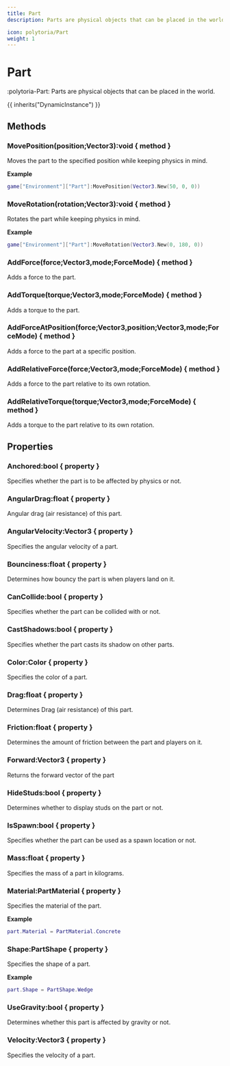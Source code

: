 ```yaml
---
title: Part
description: Parts are physical objects that can be placed in the world.

icon: polytoria/Part
weight: 1
---
```


# Part

:polytoria-Part: Parts are physical objects that can be placed in the world.

{{ inherits("DynamicInstance") }}

## Methods

### MovePosition(position;Vector3):void { method }

Moves the part to the specified position while keeping physics in mind.

**Example**

```lua
game["Environment"]["Part"]:MovePosition(Vector3.New(50, 0, 0))
```

### MoveRotation(rotation;Vector3):void { method }

Rotates the part while keeping physics in mind.

**Example**

```lua
game["Environment"]["Part"]:MoveRotation(Vector3.New(0, 180, 0))
```

### AddForce(force;Vector3,mode;ForceMode) { method }

Adds a force to the part.

### AddTorque(torque;Vector3,mode;ForceMode) { method }

Adds a torque to the part.

### AddForceAtPosition(force;Vector3,position;Vector3,mode;ForceMode) { method }

Adds a force to the part at a specific position.

### AddRelativeForce(force;Vector3,mode;ForceMode) { method }

Adds a force to the part relative to its own rotation.

### AddRelativeTorque(torque;Vector3,mode;ForceMode) { method }

Adds a torque to the part relative to its own rotation.

## Properties

### Anchored:bool { property }

Specifies whether the part is to be affected by physics or not.

### AngularDrag:float { property }

Angular drag (air resistance) of this part.

### AngularVelocity:Vector3 { property }

Specifies the angular velocity of a part.

### Bounciness:float { property }

Determines how bouncy the part is when players land on it.

### CanCollide:bool { property }

Specifies whether the part can be collided with or not.

### CastShadows:bool { property }

Specifies whether the part casts its shadow on other parts.

### Color:Color { property }

Specifies the color of a part.

### Drag:float { property }

Determines Drag (air resistance) of this part.

### Friction:float { property }

Determines the amount of friction between the part and players on it.

### Forward:Vector3 { property }

Returns the forward vector of the part

### HideStuds:bool { property }

Determines whether to display studs on the part or not.

### IsSpawn:bool { property }

Specifies whether the part can be used as a spawn location or not.

### Mass:float { property }

Specifies the mass of a part in kilograms.

### Material:PartMaterial { property }

Specifies the material of the part.

**Example**

```lua
part.Material = PartMaterial.Concrete
```

### Shape:PartShape { property }

Specifies the shape of a part.

**Example**

```lua
part.Shape = PartShape.Wedge
```

### UseGravity:bool { property }

Determines whether this part is affected by gravity or not.

### Velocity:Vector3 { property }

Specifies the velocity of a part.
